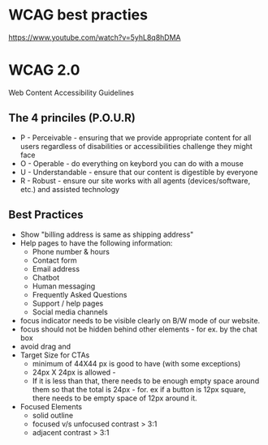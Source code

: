 # WCAG best practies
https://www.youtube.com/watch?v=5yhL8q8hDMA

# WCAG 2.0
Web Content Accessibility Guidelines

## The 4 princiles (P.O.U.R)
- P - Perceivable - ensuring that we provide appropriate content for all users regardless of disabilities or accessibilities challenge they might face
- O - Operable - do everything on keybord you can do with a mouse
- U - Understandable - ensure that our content is digestible by everyone 
- R - Robust - ensure our site works with all agents (devices/software, etc.) and assisted technology

## Best Practices 
- Show "billing address is same as shipping address"
- Help pages to have the following information:
    - Phone number & hours
    - Contact form
    - Email address
    - Chatbot
    - Human messaging
    - Frequently Asked Questions
    - Support / help pages
    - Social media channels
- focus indicator needs to be visible clearly on B/W mode of our website.
- focus should not be hidden behind other elements - for ex. by the chat box
- avoid drag and 
- Target Size for CTAs
    - minimum of 44X44 px is good to have  (with some exceptions)
    - 24px X 24px is allowed - 
    - If it is less than that, there needs to be enough empty space around them so that the total is 24px - for. ex if a button is 12px square, there needs to be empty space of 12px around it.
- Focused Elements
    - solid outline
    - focused v/s unfocused contrast > 3:1
    - adjacent contrast > 3:1
